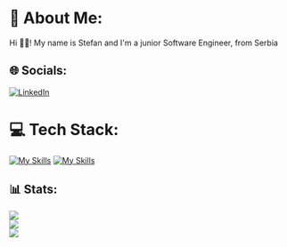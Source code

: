 # 📌 About Me:
Hi 👋🏻! My name is Stefan and I'm a junior Software Engineer, from Serbia

## 🌐 Socials:
[![LinkedIn](https://img.shields.io/badge/LinkedIn-%230077B5.svg?logo=linkedin&logoColor=white)](https://www.linkedin.com/in/stefan-blagojevic-2aa3a5273/) 

# 💻 Tech Stack:
[![My Skills](https://skillicons.dev/icons?i=ts,next,react,tailwindcss,redux,vue,pinia,sass)](https://skillicons.dev)
[![My Skills](https://skillicons.dev/icons?i=phpstorm,nodejs,express,mysql,postgres,sequelize,postman,ubuntu)](https://skillicons.dev)

## 📊 Stats:
![](https://github-readme-stats.vercel.app/api?username=stefanbgh&theme=react&hide_border=false&include_all_commits=false&count_private=false)<br/>
![](https://github-readme-streak-stats.herokuapp.com/?user=stefanbgh&theme=react&hide_border=false)<br/>
![](https://github-readme-stats.vercel.app/api/top-langs/?username=stefanbgh&theme=react&hide_border=false&include_all_commits=false&count_private=false&layout=compact)

<!-- Proudly created with GPRM ( https://gprm.itsvg.in ) -->
